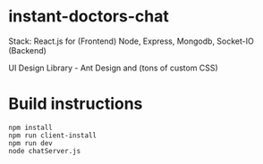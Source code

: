 # instant-doctors-chat

Stack:
React.js for (Frontend)
Node, Express, Mongodb, Socket-IO (Backend)

UI Design Library - Ant Design and (tons of custom CSS)

# Build instructions

```
npm install
npm run client-install
npm run dev
node chatServer.js

